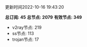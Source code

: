 更新时间2022-10-16 19:43:20

**总订阅: 45**
**总节点: 2079**
**有效节点: 349**
- v2ray节点: 219
- ss节点: 113
- trojan节点: 17
